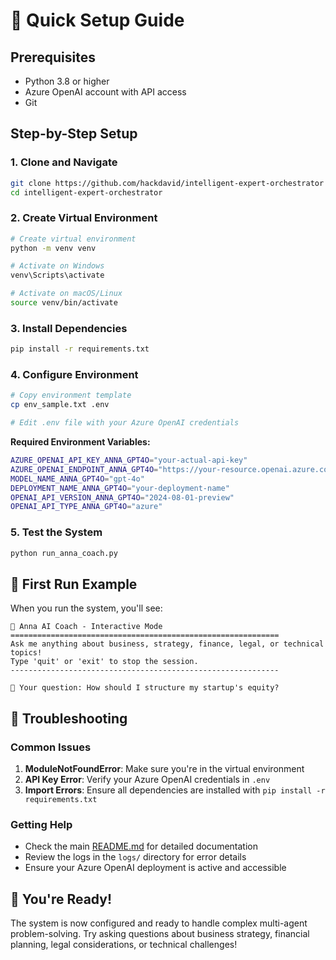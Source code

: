 # 🚀 Quick Setup Guide

## Prerequisites
- Python 3.8 or higher
- Azure OpenAI account with API access
- Git

## Step-by-Step Setup

### 1. Clone and Navigate
```bash
git clone https://github.com/hackdavid/intelligent-expert-orchestrator
cd intelligent-expert-orchestrator
```

### 2. Create Virtual Environment
```bash
# Create virtual environment
python -m venv venv

# Activate on Windows
venv\Scripts\activate

# Activate on macOS/Linux
source venv/bin/activate
```

### 3. Install Dependencies
```bash
pip install -r requirements.txt
```

### 4. Configure Environment
```bash
# Copy environment template
cp env_sample.txt .env

# Edit .env file with your Azure OpenAI credentials
```

**Required Environment Variables:**
```bash
AZURE_OPENAI_API_KEY_ANNA_GPT4O="your-actual-api-key"
AZURE_OPENAI_ENDPOINT_ANNA_GPT4O="https://your-resource.openai.azure.com/"
MODEL_NAME_ANNA_GPT4O="gpt-4o"
DEPLOYMENT_NAME_ANNA_GPT4O="your-deployment-name"
OPENAI_API_VERSION_ANNA_GPT4O="2024-08-01-preview"
OPENAI_API_TYPE_ANNA_GPT4O="azure"
```

### 5. Test the System
```bash
python run_anna_coach.py
```

## 🎯 First Run Example

When you run the system, you'll see:
```
🤖 Anna AI Coach - Interactive Mode
============================================================
Ask me anything about business, strategy, finance, legal, or technical topics!
Type 'quit' or 'exit' to stop the session.
------------------------------------------------------------

💬 Your question: How should I structure my startup's equity?
```

## 🔧 Troubleshooting

### Common Issues

1. **ModuleNotFoundError**: Make sure you're in the virtual environment
2. **API Key Error**: Verify your Azure OpenAI credentials in `.env`
3. **Import Errors**: Ensure all dependencies are installed with `pip install -r requirements.txt`

### Getting Help

- Check the main [README.md](README.md) for detailed documentation
- Review the logs in the `logs/` directory for error details
- Ensure your Azure OpenAI deployment is active and accessible

## 🎉 You're Ready!

The system is now configured and ready to handle complex multi-agent problem-solving. Try asking questions about business strategy, financial planning, legal considerations, or technical challenges!
